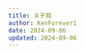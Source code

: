 ```yaml
---
title: 关于我
author: KenForever1
date: 2024-09-06
updated: 2024-09-06
---
```





<script src="https://giscus.app/client.js"
	data-repo="KenForever1/KenForever1.github.io"
	data-repo-id="R_kgDOGbt1Ww"
	data-category="Announcements"
	data-category-id="DIC_kwDOGbt1W84CahvG"
	data-mapping="pathname"
	data-strict="0"
	data-reactions-enabled="1"
	data-emit-metadata="0"
	data-input-position="bottom"
	data-theme="preferred_color_scheme"
	data-lang="zh-CN"
	crossorigin="anonymous"
	async>
</script>
